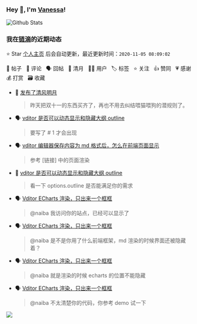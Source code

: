 ### Hey 👋, I'm [Vanessa](http://vanessa.b3log.org/)!

![Github Stats](https://github-readme-stats.vercel.app/api?username=Vanessa219&show_icons=true)

<!--events start -->

### 我在[链滴](https://ld246.com)的近期动态

⭐️ Star [个人主页](https://github.com/Vanessa219/Vanessa219) 后会自动更新，最近更新时间：`2020-11-05 08:09:02`

📝 帖子 &nbsp; 💬 评论 &nbsp; 🗣 回帖 &nbsp; 🌙 清月 &nbsp; 👨‍💻 用户 &nbsp; 🏷️ 标签 &nbsp; ⭐️ 关注 &nbsp; 👍 赞同 &nbsp; 💗 感谢 &nbsp; 💰 打赏 &nbsp; 🗃 收藏

* 🌙 [发布了清风明月](https://ld246.com/member/Vanessa/breezemoons/1604383764950)

  > 昨天把双十一的东西买齐了，再也不用去纠结喂猫喂狗的潜规则了。
* 🗣 [vditor 是否可以动态显示和隐藏大纲 outline](https://ld246.com/article/1603625074828/comment/1604032644460#comments)

  > 要写了 # 1 才会出现
* 🗣 [vditor 编辑器保存内容为 md 格式后，怎么在前端页面显示](https://ld246.com/article/1601367933350/comment/1603944564137#comments)

  > 参考 [链接] 中的页面渲染
* 💬 [vditor 是否可以动态显示和隐藏大纲 outline](https://ld246.com/article/1603625074828/comment/1603678625901#comments)

  > 看一下 options.outline 是否能满足你的需求
* 🗣 [Vditor ECharts 渲染，只出来一个框框](https://ld246.com/article/1603375115899/comment/1603375218437#comments)

  > @naiba 我访问你的站点，已经可以显示了
* 🗣 [Vditor ECharts 渲染，只出来一个框框](https://ld246.com/article/1603375115899/comment/1603375218437#comments)

  > @naiba 是不是你用了什么前端框架，md 渲染的时候界面还被隐藏着？
* 🗣 [Vditor ECharts 渲染，只出来一个框框](https://ld246.com/article/1603375115899/comment/1603375218437#comments)

  > @naiba 就是渲染的时候 echarts 的位置不能隐藏
* 🗣 [Vditor ECharts 渲染，只出来一个框框](https://ld246.com/article/1603375115899/comment/1603375218437#comments)

  > @naiba 不太清楚你的代码，你参考 demo 试一下


<!--events end -->

<a title="Hits" target="_blank" href="https://github.com/Vanessa219/Vanessa219"><img src="https://hits.b3log.org/Vanessa219/Vanessa219.svg"></a>
